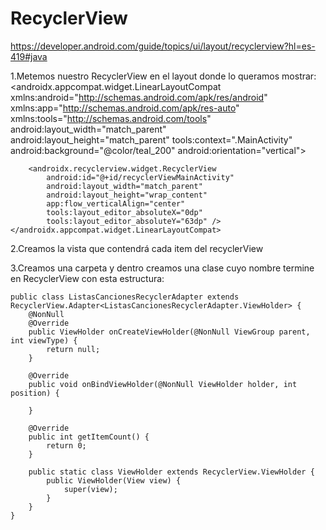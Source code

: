 # RecyclerView

https://developer.android.com/guide/topics/ui/layout/recyclerview?hl=es-419#java

1.Metemos nuestro RecyclerView en el layout donde lo queramos mostrar:
    <?xml version="1.0" encoding="utf-8"?>
    <androidx.appcompat.widget.LinearLayoutCompat xmlns:android="http://schemas.android.com/apk/res/android"
        xmlns:app="http://schemas.android.com/apk/res-auto"
        xmlns:tools="http://schemas.android.com/tools"
        android:layout_width="match_parent"
        android:layout_height="match_parent"
        tools:context=".MainActivity"
        android:background="@color/teal_200"
        android:orientation="vertical">

        <androidx.recyclerview.widget.RecyclerView
            android:id="@+id/recyclerViewMainActivity"
            android:layout_width="match_parent"
            android:layout_height="wrap_content"
            app:flow_verticalAlign="center"
            tools:layout_editor_absoluteX="0dp"
            tools:layout_editor_absoluteY="63dp" />
    </androidx.appcompat.widget.LinearLayoutCompat>

2.Creamos la vista que contendrá cada item del recyclerView

3.Creamos una carpeta y dentro creamos una clase cuyo nombre termine en RecyclerView con esta estructura:

    public class ListasCancionesRecyclerAdapter extends RecyclerView.Adapter<ListasCancionesRecyclerAdapter.ViewHolder> {
        @NonNull
        @Override
        public ViewHolder onCreateViewHolder(@NonNull ViewGroup parent, int viewType) {
            return null;
        }

        @Override
        public void onBindViewHolder(@NonNull ViewHolder holder, int position) {

        }

        @Override
        public int getItemCount() {
            return 0;
        }

        public static class ViewHolder extends RecyclerView.ViewHolder {
            public ViewHolder(View view) {
                super(view);
            }
        }
    }